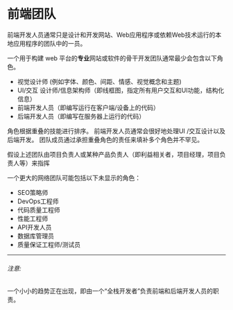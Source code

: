 # 前端团队

前端开发人员通常只是设计和开发网站、Web应用程序或依赖Web技术运行的本地应用程序的团队中的一员。

一个用于构建 web 平台的**专业**网站或软件的骨干开发团队通常最少会包含以下角色。

* 视觉设计师 (例如字体、颜色、间距、情感、视觉概念和主题)
* UI/交互 设计师/信息架构师（即线框图，指定所有用户交互和UI功能，结构化信息）
* 前端开发人员（即编写运行在客户端/设备上的代码）
* 后端开发人员（即编写在服务器上运行的代码）

角色根据重叠的技能进行排序。 前端开发人员通常会很好地处理UI /交互设计以及后端开发。 团队成员通过承担重叠角色的责任来填补多个角色并不罕见。

假设上述团队由项目负责人或某种产品负责人（即利益相关者，项目经理，项目负责人等）来指挥

一个更大的网络团队可能包括以下未显示的角色：

* SEO策略师
* DevOps工程师
* 代码质量工程师
* 性能工程师
* API开发人员
* 数据库管理员
* 质量保证工程师/测试员

***

###### 注意:

一个小小的趋势正在出现，即由一个“全栈开发者”负责前端和后端开发人员的职责。







 






